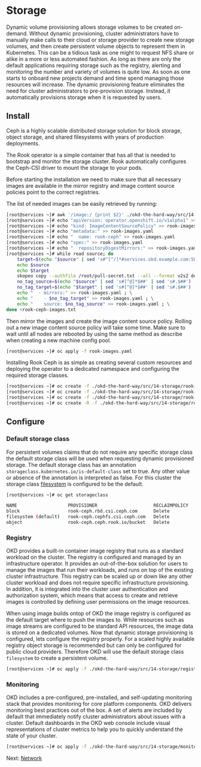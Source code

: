 # Storage

Dynamic volume provisioning allows storage volumes to be created on-demand.
Without dynamic provisioning, cluster administrators have to manually make calls
to their cloud or storage provider to create new storage volumes, and then
create persistent volume objects to represent them in Kubernetes. This can be a
tidious task as one might to request NFS share or alike in a more or less
automated fashion. As long as there are only the default applications requiring
storage such as the registry, alerting and monitoring the number and variety of
volumes is quite low. As soon as one starts to onboard new projects demand and
time spend managing those resources will increase. The dynamic provisioning
feature eliminates the need for cluster administrators to pre-provision storage.
Instead, it automatically provisions storage when it is requested by users.

## Install

Ceph is a highly scalable distributed storage solution for block storage, object
storage, and shared filesystems with years of production deployments.

The Rook operator is a simple container that has all that is needed to bootstrap
and monitor the storage cluster. Rook automatically configures the Ceph-CSI
driver to mount the storage to your pods.

Before starting the installation we need to make sure that all necessary images
are available in the mirror registry and image content source policies point to
the correct registries.

The list of needed images can be easily retrieved by running:

```bash
[root@services ~]# awk '/image:/ {print $2}' ./okd-the-hard-way/src/14-storage/rook-ceph/operator.yaml ./okd-the-hard-way/src/14-storage/rook-ceph/cluster.yaml | tee -a rook-ceph-images.txt && awk '/quay.io/ || /k8s.gcr.io/ {print $2}' ./okd-the-hard-way/src/14-storage/rook-ceph/operator.yaml | tr -d '"' | tee -a rook-ceph-images.txt
[root@services ~]# echo "apiVersion: operator.openshift.io/v1alpha1" >> rook-images.yaml
[root@services ~]# echo "kind: ImageContentSourcePolicy" >> rook-images.yaml
[root@services ~]# echo "metadata:" >> rook-images.yaml
[root@services ~]# echo "  name: rook-ceph" >> rook-images.yaml
[root@services ~]# echo "spec:" >> rook-images.yaml
[root@services ~]# echo "  repositoryDigestMirrors:" >> rook-images.yaml
[root@services ~]# while read source; do
    target=$(echo "$source" | sed 's#^[^/]*#services.okd.example.com:5000#g'); \
    echo $source
    echo $target
    skopeo copy --authfile /root/pull-secret.txt --all --format v2s2 docker://$source docker://$target ; \
    no_tag_source=$(echo "$source" | sed 's#[^@]*$##' | sed 's#.$##') ; \
    no_tag_target=$(echo "$target" | sed 's#[^@]*$##' | sed 's#.$##') ; \
    echo "  - mirrors:" >> rook-images.yaml ; \
    echo "    - $no_tag_target" >> rook-images.yaml ; \
    echo "    source: $no_tag_source" >> rook-images.yaml ; \
done <rook-ceph-images.txt
```

Then mirror the images and create the image content source policy. Rolling out a
new image content source policy will take some time. Make sure to wait until all
nodes are rebooted by using the same method as describe when creating a new
machine config pool.

```bash
[root@services ~]# oc apply -f rook-images.yaml
```

Installing Rook Ceph is as simple as creating several custom resources and
deploying the operator to a dedicated namespace and configuring the required
storage classes.

```bash
[root@services ~]# oc create -f ./okd-the-hard-way/src/14-storage/rook-ceph/crds.yaml -f okd-the-hard-way/src/14-storage/rook-ceph/common.yaml
[root@services ~]# oc create -f ./okd-the-hard-way/src/14-storage/rook-ceph/operator.yaml
[root@services ~]# oc create -f ./okd-the-hard-way/src/14-storage/rook-ceph/cluster.yaml
[root@services ~]# oc create -R -f ./okd-the-hard-way/src/14-storage/rook-ceph/storageclasses/
```

## Configure

### Default storage class

For persistent volumes claims that do not require any specific storage class the
default storage class will be used when requesting dynamic provisioned storage.
The default storage class has an annotation
`storageclass.kubernetes.io/is-default-class` set to true. Any other value or
absence of the annotation is interpreted as false. For this cluster the storage
class [filesystem](../src/14-storage/rook-ceph/storageclasses/filesystem.yaml) is
configured to be the default.

```bash
[root@services ~]# oc get storageclass

NAME                   PROVISIONER                     RECLAIMPOLICY   VOLUMEBINDINGMODE   ALLOWVOLUMEEXPANSION   AGE
block                  rook-ceph.rbd.csi.ceph.com      Delete          Immediate           true                   83m
filesystem (default)   rook-ceph.cephfs.csi.ceph.com   Delete          Immediate           true                   84m
object                 rook-ceph.ceph.rook.io/bucket   Delete          Immediate           false                  83m
```

### Registry

OKD provides a built-in container image registry that runs as a standard
workload on the cluster. The registry is configured and managed by an
infrastructure operator. It provides an out-of-the-box solution for users to
manage the images that run their workloads, and runs on top of the existing
cluster infrastructure. This registry can be scaled up or down like any other
cluster workload and does not require specific infrastructure provisioning. In
addition, it is integrated into the cluster user authentication and
authorization system, which means that access to create and retrieve images is
controlled by defining user permissions on the image resources.

When using image builds ontop of OKD the image registry is configured as the
default target where to push the images to. While resources such as image
streams are configured to be standard API resources, the image data is stored on
a dedicated volumes. Now that dynamic storage provisioning is configured, lets
configure the registry properly. For a scaled highly available registry object
storage is recommended but can only be configured for public cloud providers.
Therefore OKD will use the default storage class `filesystem` to create a
persistent volume.

```bash
[root@services ~]# oc apply -f ./okd-the-hard-way/src/14-storage/registry/configuration.yaml
```

### Monitoring

OKD includes a pre-configured, pre-installed, and self-updating monitoring stack
that provides monitoring for core platform components. OKD delivers monitoring
best practices out of the box. A set of alerts are included by default that
immediately notify cluster administrators about issues with a cluster. Default
dashboards in the OKD web console include visual representations of cluster
metrics to help you to quickly understand the state of your cluster.

```bash
[root@services ~]# oc apply -f ./okd-the-hard-way/src/14-storage/monitoring/cluster-configuration.yaml
```

Next: [Network](15-network.md)
